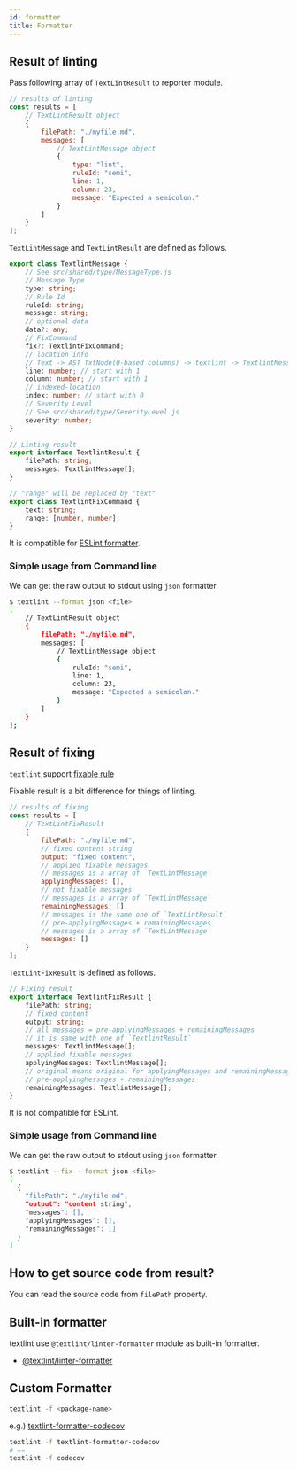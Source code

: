 ```yaml
---
id: formatter
title: Formatter
---
```


## Result of linting

Pass following array of `TextLintResult` to reporter module.

```js
// results of linting
const results = [
    // TextLintResult object
    {
        filePath: "./myfile.md",
        messages: [
            // TextLintMessage object
            {
                type: "lint",
                ruleId: "semi",
                line: 1,
                column: 23,
                message: "Expected a semicolon."
            }
        ]
    }
];
```

`TextLintMessage` and `TextLintResult` are defined as follows.

```typescript
export class TextlintMessage {
    // See src/shared/type/MessageType.js
    // Message Type
    type: string;
    // Rule Id
    ruleId: string;
    message: string;
    // optional data
    data?: any;
    // FixCommand
    fix?: TextlintFixCommand;
    // location info
    // Text -> AST TxtNode(0-based columns) -> textlint -> TextlintMessage(**1-based columns**)
    line: number; // start with 1
    column: number; // start with 1
    // indexed-location
    index: number; // start with 0
    // Severity Level
    // See src/shared/type/SeverityLevel.js
    severity: number;
}

// Linting result
export interface TextlintResult {
    filePath: string;
    messages: TextlintMessage[];
}

// "range" will be replaced by "text"
export class TextlintFixCommand {
    text: string;
    range: [number, number];
}
```

It is compatible for [ESLint formatter](https://eslint.org/docs/developer-guide/working-with-custom-formatters "Documentation - ESLint - Pluggable JavaScript linter"). 

### Simple usage from Command line

We can get the raw output to stdout using `json` formatter.

```sh
$ textlint --format json <file>
[
    // TextLintResult object
    {
        filePath: "./myfile.md",
        messages: [
            // TextLintMessage object
            {
                ruleId: "semi",
                line: 1,
                column: 23,
                message: "Expected a semicolon."
            }
        ]
    }
];
```

## Result of fixing

`textlint` support [fixable rule](./rule-fixable.md)

Fixable result is a bit difference for things of linting.

```js
// results of fixing
const results = [
    // TextLintFixResult
    {
        filePath: "./myfile.md",
        // fixed content string
        output: "fixed content",
        // applied fixable messages
        // messages is a array of `TextLintMessage`
        applyingMessages: [],
        // not fixable messages
        // messages is a array of `TextLintMessage`
        remainingMessages: [],
        // messages is the same one of `TextLintResult`
        // pre-applyingMessages + remainingMessages
        // messages is a array of `TextLintMessage`
        messages: []
    }
];
```

`TextLintFixResult` is defined as follows.

```typescript
// Fixing result
export interface TextlintFixResult {
    filePath: string;
    // fixed content
    output: string;
    // all messages = pre-applyingMessages + remainingMessages
    // it is same with one of `TextlintResult`
    messages: TextlintMessage[];
    // applied fixable messages
    applyingMessages: TextlintMessage[];
    // original means original for applyingMessages and remainingMessages
    // pre-applyingMessages + remainingMessages
    remainingMessages: TextlintMessage[];
}
```
It is not compatible for ESLint.

### Simple usage from Command line

We can get the raw output to stdout using `json` formatter.

```sh
$ textlint --fix --format json <file>
[
  {
    "filePath": "./myfile.md",
    "output": "content string",
    "messages": [],
    "applyingMessages": [],
    "remainingMessages": []
  }
]
```


## How to get source code from result?

You can read the source code from `filePath` property.

## Built-in formatter

textlint use `@textlint/linter-formatter` module as built-in formatter.

- [@textlint/linter-formatter](https://github.com/textlint/textlint/blob/master/packages/%40textlint/linter-formatter/README.md "@textlint/linter-formatter")

## Custom Formatter

```sh
textlint -f <package-name>
```

e.g.) [textlint-formatter-codecov](https://github.com/azu/textlint-formatter-codecov/tree/a5b93248e9c1d5719684b16ff87342d8654e2aa0 "textlint-formatter-codecov")

```sh
textlint -f textlint-formatter-codecov
# ==
textlint -f codecov
```

